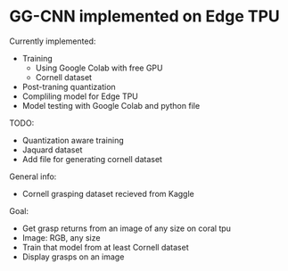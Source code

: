 # GG-CNN implemented on Edge TPU
Currently implemented:
- Training
    - Using Google Colab with free GPU
    - Cornell dataset
- Post-traning quantization
- Compliling model for Edge TPU
- Model testing with Google Colab and python file

TODO:
- Quantization aware training
- Jaquard dataset
- Add file for generating cornell dataset

General info:
- Cornell grasping dataset recieved from Kaggle

Goal:
- Get grasp returns from an image of any size on coral tpu
- Image: RGB, any size
- Train that model from at least Cornell dataset
- Display grasps on an image
